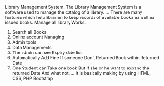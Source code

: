 Library Management System. The Library Management System is a software used to manage the catalog of a library. ... There are many features which help librarian to keep records of available books as well as issued books.
Manage all library Works.
1. Search all Books
2. Online account Managing
3. Admin tools
4. Data Managements
5. The admin can see Expiry date list
6. Automatically Add Fine If someone Don't Returned Book within Returned Date
7. One Student can Take one book But If she or he want to expand the returned Date
And what not.....
It is basically making by using HTML, CSS, PHP Bootstrap